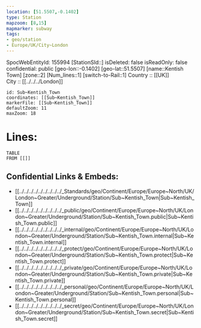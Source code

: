 ```yaml
---
location: [51.5507,-0.1402] 
type: Station 
mapzoom: [8,15] 
mapmarker: subway 
tags:
- geo/station
- Europe/UK/City~London
---
```

SpocWebEntityId: 155994
[StationSId::] 
isDeleted: false
isReadOnly: false
confidential: public
[geo-lon::-0.1402] 
[geo-lat::51.5507] 
[name::Kentish Town] 
[zone::2] 
[Num_lines::1] 
[switch-to-Rail::1] 
Country :: [[UK]]  
City :: [[../../../London]]  


```leaflet
id: Sub~Kentish_Town
coordinates: [[Sub~Kentish_Town]] 
markerFile: [[Sub~Kentish_Town]] 
defaultZoom: 11 
maxZoom: 18
```


# Lines: 
```dataview
TABLE 
FROM [[]] 
```

## Confidential Links & Embeds: 
- [[../../../../../../../../../_Standards/geo/Continent/Europe/Europe~North/UK/London~Greater/Underground/Station/Sub~Kentish_Town|Sub~Kentish_Town]] 
- [[../../../../../../../../../_public/geo/Continent/Europe/Europe~North/UK/London~Greater/Underground/Station/Sub~Kentish_Town.public|Sub~Kentish_Town.public]] 
- [[../../../../../../../../../_internal/geo/Continent/Europe/Europe~North/UK/London~Greater/Underground/Station/Sub~Kentish_Town.internal|Sub~Kentish_Town.internal]] 
- [[../../../../../../../../../_protect/geo/Continent/Europe/Europe~North/UK/London~Greater/Underground/Station/Sub~Kentish_Town.protect|Sub~Kentish_Town.protect]] 
- [[../../../../../../../../../_private/geo/Continent/Europe/Europe~North/UK/London~Greater/Underground/Station/Sub~Kentish_Town.private|Sub~Kentish_Town.private]] 
- [[../../../../../../../../../_personal/geo/Continent/Europe/Europe~North/UK/London~Greater/Underground/Station/Sub~Kentish_Town.personal|Sub~Kentish_Town.personal]] 
- [[../../../../../../../../../_secret/geo/Continent/Europe/Europe~North/UK/London~Greater/Underground/Station/Sub~Kentish_Town.secret|Sub~Kentish_Town.secret]] 
